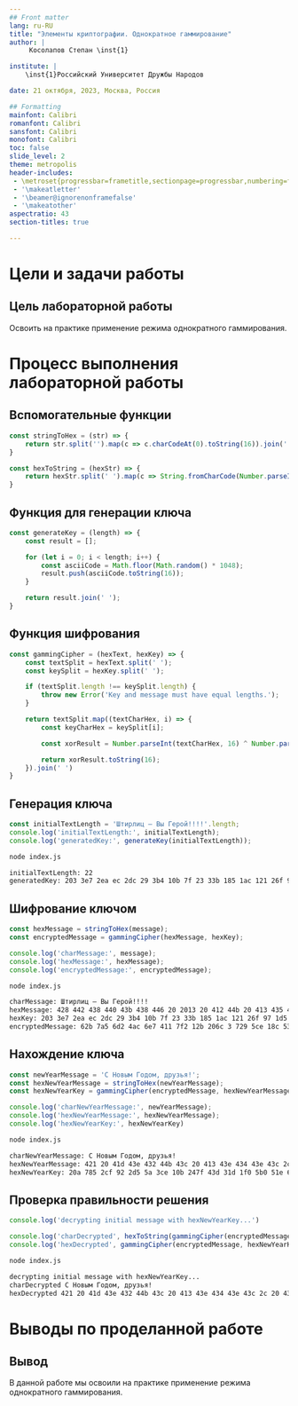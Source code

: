 ```yaml
---
## Front matter
lang: ru-RU
title: "Элементы криптографии. Однократное гаммирование"
author: |
	 Косолапов Степан \inst{1}

institute: |
	\inst{1}Российский Университет Дружбы Народов

date: 21 октября, 2023, Москва, Россия

## Formatting
mainfont: Calibri
romanfont: Calibri
sansfont: Calibri
monofont: Calibri
toc: false
slide_level: 2
theme: metropolis
header-includes:
 - \metroset{progressbar=frametitle,sectionpage=progressbar,numbering=fraction}
 - '\makeatletter'
 - '\beamer@ignorenonframefalse'
 - '\makeatother'
aspectratio: 43
section-titles: true

---
```


# Цели и задачи работы

## Цель лабораторной работы

Освоить на практике применение режима однократного гаммирования.

# Процесс выполнения лабораторной работы

## Вспомогательные функции

```js
const stringToHex = (str) => {
    return str.split('').map(c => c.charCodeAt(0).toString(16)).join(' ');
}

const hexToString = (hexStr) => {
    return hexStr.split(' ').map(c => String.fromCharCode(Number.parseInt(c, 16))).join('');
}
```

## Функция для генерации ключа

```js
const generateKey = (length) => {
    const result = [];

    for (let i = 0; i < length; i++) {
        const asciiCode = Math.floor(Math.random() * 1048);
        result.push(asciiCode.toString(16));
    }

    return result.join(' ');
}
```

## Функция шифрования

```js
const gammingCipher = (hexText, hexKey) => {
    const textSplit = hexText.split(' ');
    const keySplit = hexKey.split(' ');

    if (textSplit.length !== keySplit.length) {
        throw new Error('Key and message must have equal lengths.');
    }

    return textSplit.map((textCharHex, i) => {
        const keyCharHex = keySplit[i];

        const xorResult = Number.parseInt(textCharHex, 16) ^ Number.parseInt(keyCharHex, 16); // p_i xor k_i

        return xorResult.toString(16);
    }).join(' ')
}
```

## Генерация ключа

```js
const initialTextLength = 'Штирлиц – Вы Герой!!!!'.length;
console.log('initialTextLength:', initialTextLength);
console.log('generatedKey:', generateKey(initialTextLength));
```

```zsh
node index.js

initialTextLength: 22
generatedKey: 203 3e7 2ea ec 2dc 29 3b4 10b 7f 23 33b 185 1ac 121 26f 97 1d5 3ad 1a3 97 25a 3c1
```

## Шифрование ключом

```js
const hexMessage = stringToHex(message);
const encryptedMessage = gammingCipher(hexMessage, hexKey);

console.log('charMessage:', message);
console.log('hexMessage:', hexMessage);
console.log('encryptedMessage:', encryptedMessage);
```

```zsh
node index.js

charMessage: Штирлиц – Вы Герой!!!!
hexMessage: 428 442 438 440 43b 438 446 20 2013 20 412 44b 20 413 435 440 43e 439 21 21 21 21
hexKey: 203 3e7 2ea ec 2dc 29 3b4 10b 7f 23 33b 185 1ac 121 26f 97 1d5 3ad 1a3 97 25a 3c1
encryptedMessage: 62b 7a5 6d2 4ac 6e7 411 7f2 12b 206c 3 729 5ce 18c 532 65a 4d7 5eb 794 182 b6 27b 3e0
```

## Нахождение ключа

```js
const newYearMessage = 'С Новым Годом, друзья!';
const hexNewYearMessage = stringToHex(newYearMessage);
const hexNewYearKey = gammingCipher(encryptedMessage, hexNewYearMessage)

console.log('charNewYearMessage:', newYearMessage);
console.log('hexNewYearMessage:', hexNewYearMessage);
console.log('hexNewYearKey:', hexNewYearKey)
```

```zsh
node index.js

charNewYearMessage: С Новым Годом, друзья!
hexNewYearMessage: 421 20 41d 43e 432 44b 43c 20 413 43e 434 43e 43c 2c 20 434 440 443 437 44c 44f 21
hexNewYearKey: 20a 785 2cf 92 2d5 5a 3ce 10b 247f 43d 31d 1f0 5b0 51e 67a e3 1ab 3d7 5b5 4fa 634 3c1
```

## Проверка правильности решения

```js
console.log('decrypting initial message with hexNewYearKey...')

console.log('charDecrypted', hexToString(gammingCipher(encryptedMessage, hexNewYearKey)));
console.log('hexDecrypted', gammingCipher(encryptedMessage, hexNewYearKey));
```

```zsh
node index.js

decrypting initial message with hexNewYearKey...
charDecrypted С Новым Годом, друзья!
hexDecrypted 421 20 41d 43e 432 44b 43c 20 413 43e 434 43e 43c 2c 20 434 440 443 437 44c 44f 21
```

# Выводы по проделанной работе

## Вывод

В данной работе мы освоили на практике применение режима однократного гаммирования.
